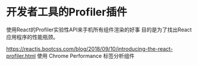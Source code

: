 # 开发者工具的Profiler插件

使用React的Profiler实验性API来手机所有组件渲染的好事
目的是为了找出React应用程序的性能瓶颈。

https://reactjs.bootcss.com/blog/2018/09/10/introducing-the-react-profiler.html
使用 Chrome Performance 标签分析组件